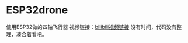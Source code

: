 # ESP32drone
使用ESP32做的四轴飞行器
视频链接：[bilibili视频链接](https://www.bilibili.com/video/BV1yP411p77Y/?spm_id_from=333.999.0.0&vd_source=06883b2e64b490040171a9337b21123b)
没有时间，代码没有整理，凑合着看吧。

